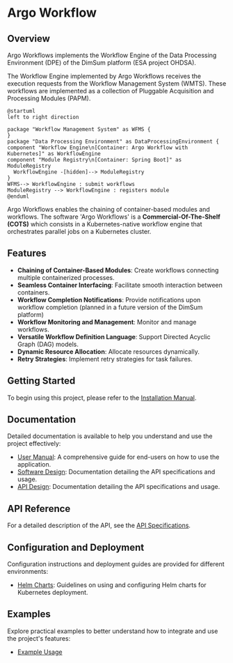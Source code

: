 # Argo Workflow

## Overview

Argo Workflows implements the Workflow Engine of the Data Processing Environment (DPE) of the DimSum platform (ESA project OHDSA).

The Workflow Engine implemented by Argo Workflows receives the execution requests from the Workflow Management System (WMTS). These workflows are implemented as a collection of Pluggable Acquisition and Processing Modules (PAPM).

```puml
@startuml
left to right direction

package "Workflow Management System" as WFMS {
}
package "Data Processing Environment" as DataProcessingEnvironment {
component "Workflow Engine\n[Container: Argo Workflow with Kubernetes]" as WorkflowEngine
component "Module Registry\n[Container: Spring Boot]" as ModuleRegistry
  WorkflowEngine -[hidden]--> ModuleRegistry
}
WFMS--> WorkflowEngine : submit workflows
ModuleRegistry --> WorkflowEngine : registers module
@enduml
```

Argo Workflows enables the chaining of container-based modules and workflows. The software 'Argo Workflows' is a **Commercial-Of-The-Shelf (COTS)** which consists in a Kubernetes-native workflow engine that orchestrates parallel jobs on a Kubernetes cluster.

## Features

- **Chaining of Container-Based Modules**: Create workflows connecting multiple containerized processes.
- **Seamless Container Interfacing**: Facilitate smooth interaction between containers.
- **Workflow Completion Notifications**: Provide notifications upon workflow completion (planned in a future version of the DimSum platform)
- **Workflow Monitoring and Management**: Monitor and manage workflows.
- **Versatile Workflow Definition Language**: Support Directed Acyclic Graph (DAG) models.
- **Dynamic Resource Allocation**: Allocate resources dynamically.
- **Retry Strategies**: Implement retry strategies for task failures.


## Getting Started

To begin using this project, please refer to the [Installation Manual](./docs/installation_manual.md).

## Documentation

Detailed documentation is available to help you understand and use the project effectively:

- [User Manual](./user_manual.md): A comprehensive guide for end-users on how to use the application.
- [Software Design](./design/sw_design.md): Documentation detailing the API specifications and usage.
- [API Design](./design/rest_api_design.md): Documentation detailing the API specifications and usage.

## API Reference

For a detailed description of the API, see the [API Specifications](design/rest_api_spec.yaml).

## Configuration and Deployment

Configuration instructions and deployment guides are provided for different environments:

- [Helm Charts](./helm_charts.md): Guidelines on using and configuring Helm charts for Kubernetes deployment.

## Examples

Explore practical examples to better understand how to integrate and use the project's features:

- [Example Usage](./examples.md)

